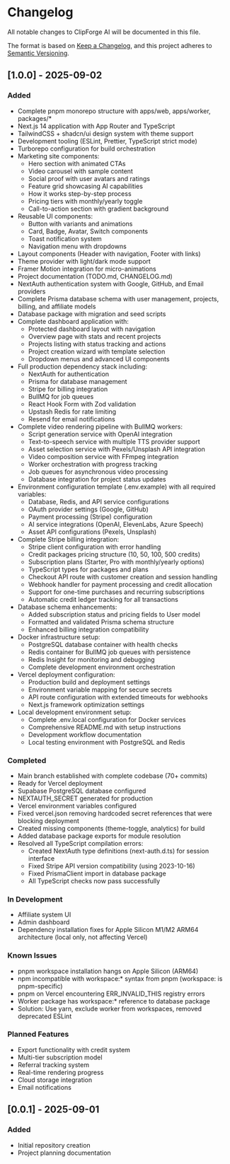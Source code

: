# Changelog

All notable changes to ClipForge AI will be documented in this file.

The format is based on [Keep a Changelog](https://keepachangelog.com/en/1.0.0/),
and this project adheres to [Semantic Versioning](https://semver.org/spec/v2.0.0.html).

## [1.0.0] - 2025-09-02

### Added
- Complete pnpm monorepo structure with apps/web, apps/worker, packages/*
- Next.js 14 application with App Router and TypeScript
- TailwindCSS + shadcn/ui design system with theme support
- Development tooling (ESLint, Prettier, TypeScript strict mode)
- Turborepo configuration for build orchestration
- Marketing site components:
  - Hero section with animated CTAs
  - Video carousel with sample content
  - Social proof with user avatars and ratings
  - Feature grid showcasing AI capabilities
  - How it works step-by-step process
  - Pricing tiers with monthly/yearly toggle
  - Call-to-action section with gradient background
- Reusable UI components:
  - Button with variants and animations
  - Card, Badge, Avatar, Switch components
  - Toast notification system
  - Navigation menu with dropdowns
- Layout components (Header with navigation, Footer with links)
- Theme provider with light/dark mode support
- Framer Motion integration for micro-animations
- Project documentation (TODO.md, CHANGELOG.md)
- NextAuth authentication system with Google, GitHub, and Email providers
- Complete Prisma database schema with user management, projects, billing, and affiliate models
- Database package with migration and seed scripts
- Complete dashboard application with:
  - Protected dashboard layout with navigation
  - Overview page with stats and recent projects
  - Projects listing with status tracking and actions
  - Project creation wizard with template selection
  - Dropdown menus and advanced UI components
- Full production dependency stack including:
  - NextAuth for authentication
  - Prisma for database management
  - Stripe for billing integration
  - BullMQ for job queues
  - React Hook Form with Zod validation
  - Upstash Redis for rate limiting
  - Resend for email notifications
- Complete video rendering pipeline with BullMQ workers:
  - Script generation service with OpenAI integration
  - Text-to-speech service with multiple TTS provider support
  - Asset selection service with Pexels/Unsplash API integration
  - Video composition service with FFmpeg integration
  - Worker orchestration with progress tracking
  - Job queues for asynchronous video processing
  - Database integration for project status updates
- Environment configuration template (.env.example) with all required variables:
  - Database, Redis, and API service configurations
  - OAuth provider settings (Google, GitHub)
  - Payment processing (Stripe) configuration
  - AI service integrations (OpenAI, ElevenLabs, Azure Speech)
  - Asset API configurations (Pexels, Unsplash)
- Complete Stripe billing integration:
  - Stripe client configuration with error handling
  - Credit packages pricing structure (10, 50, 100, 500 credits)
  - Subscription plans (Starter, Pro with monthly/yearly options)
  - TypeScript types for packages and plans
  - Checkout API route with customer creation and session handling
  - Webhook handler for payment processing and credit allocation
  - Support for one-time purchases and recurring subscriptions
  - Automatic credit ledger tracking for all transactions
- Database schema enhancements:
  - Added subscription status and pricing fields to User model
  - Formatted and validated Prisma schema structure
  - Enhanced billing integration compatibility
- Docker infrastructure setup:
  - PostgreSQL database container with health checks
  - Redis container for BullMQ job queues with persistence
  - Redis Insight for monitoring and debugging
  - Complete development environment orchestration
- Vercel deployment configuration:
  - Production build and deployment settings
  - Environment variable mapping for secure secrets
  - API route configuration with extended timeouts for webhooks
  - Next.js framework optimization settings
- Local development environment setup:
  - Complete .env.local configuration for Docker services
  - Comprehensive README.md with setup instructions
  - Development workflow documentation
  - Local testing environment with PostgreSQL and Redis

### Completed
- Main branch established with complete codebase (70+ commits)
- Ready for Vercel deployment
- Supabase PostgreSQL database configured
- NEXTAUTH_SECRET generated for production
- Vercel environment variables configured
- Fixed vercel.json removing hardcoded secret references that were blocking deployment
- Created missing components (theme-toggle, analytics) for build
- Added database package exports for module resolution
- Resolved all TypeScript compilation errors:
  - Created NextAuth type definitions (next-auth.d.ts) for session interface
  - Fixed Stripe API version compatibility (using 2023-10-16)
  - Fixed PrismaClient import in database package
  - All TypeScript checks now pass successfully

### In Development
- Affiliate system UI
- Admin dashboard
- Dependency installation fixes for Apple Silicon M1/M2 ARM64 architecture (local only, not affecting Vercel)

### Known Issues
- pnpm workspace installation hangs on Apple Silicon (ARM64)
- npm incompatible with workspace:* syntax from pnpm (workspace: is pnpm-specific)
- pnpm on Vercel encountering ERR_INVALID_THIS registry errors
- Worker package has workspace:* reference to database package
- Solution: Use yarn, exclude worker from workspaces, removed deprecated ESLint

### Planned Features
- Export functionality with credit system
- Multi-tier subscription model
- Referral tracking system
- Real-time rendering progress
- Cloud storage integration
- Email notifications

## [0.0.1] - 2025-09-01

### Added
- Initial repository creation
- Project planning documentation